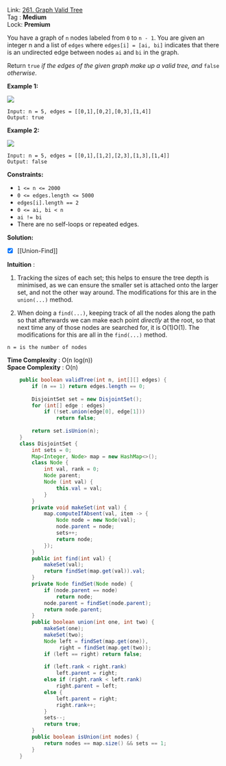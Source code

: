 Link: [261. Graph Valid Tree](https://leetcode.com/problems/graph-valid-tree/) <br>
Tag : **Medium**<br>
Lock: **Premium**

You have a graph of `n` nodes labeled from `0` to `n - 1`. You are given an integer n and a list of `edges` where `edges[i] = [ai, bi]` indicates that there is an undirected edge between nodes `ai` and `bi` in the graph.

Return `true` _if the edges of the given graph make up a valid tree, and_ `false` _otherwise_.

**Example 1:**

![](https://assets.leetcode.com/uploads/2021/03/12/tree1-graph.jpg)
```
Input: n = 5, edges = [[0,1],[0,2],[0,3],[1,4]]
Output: true
```

**Example 2:**

![](https://assets.leetcode.com/uploads/2021/03/12/tree2-graph.jpg)
```
Input: n = 5, edges = [[0,1],[1,2],[2,3],[1,3],[1,4]]
Output: false
```

**Constraints:**
-   `1 <= n <= 2000`
-   `0 <= edges.length <= 5000`
-   `edges[i].length == 2`
-   `0 <= ai, bi < n`
-   `ai != bi`
-   There are no self-loops or repeated edges.


**Solution:**

- [x] [[Union-Find]]

**Intuition** :

1.  Tracking the sizes of each set; this helps to ensure the tree depth is minimised, as we can ensure the smaller set is attached onto the larger set, and not the other way around. The modifications for this are in the `union(...)` method.
    
2.  When doing a `find(...)`, keeping track of all the nodes along the path so that afterwards we can make each point _directly_ at the root, so that next time any of those nodes are searched for, it is O(1)O(1). The modifications for this are all in the `find(...)` method.

```
n = is the number of nodes
```
**Time Complexity** : O(n log(n))<br>
**Space Complexity** : O(n)

```java
    public boolean validTree(int n, int[][] edges) {
        if (n == 1) return edges.length == 0;
        
        DisjointSet set = new DisjointSet();
        for (int[] edge : edges)
            if (!set.union(edge[0], edge[1]))
                return false;
        
        return set.isUnion(n);
    }
    class DisjointSet {
        int sets = 0;
        Map<Integer, Node> map = new HashMap<>();
        class Node {
            int val, rank = 0;
            Node parent;
            Node (int val) {
                this.val = val;
            }
        }
        private void makeSet(int val) {
            map.computeIfAbsent(val, item -> {
                Node node = new Node(val);
                node.parent = node;
                sets++;
                return node;
            });
        }
        public int find(int val) {
            makeSet(val);
            return findSet(map.get(val)).val;
        }
        private Node findSet(Node node) {
            if (node.parent == node)
                return node;
            node.parent = findSet(node.parent);
            return node.parent;
        }
        public boolean union(int one, int two) {
            makeSet(one);
            makeSet(two);
            Node left = findSet(map.get(one)),
                 right = findSet(map.get(two));
            if (left == right) return false;
            
            if (left.rank < right.rank)
                left.parent = right;
            else if (right.rank < left.rank)
                right.parent = left;
            else {
                left.parent = right;
                right.rank++;
            }
            sets--;
            return true;
        }
        public boolean isUnion(int nodes) {
            return nodes == map.size() && sets == 1;
        }
    }
```
